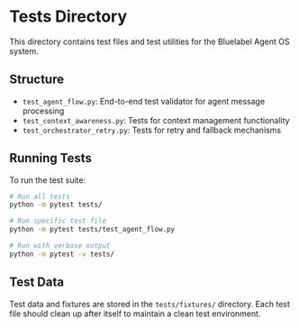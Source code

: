 # Tests Directory

This directory contains test files and test utilities for the Bluelabel Agent OS system.

## Structure

- `test_agent_flow.py`: End-to-end test validator for agent message processing
- `test_context_awareness.py`: Tests for context management functionality
- `test_orchestrator_retry.py`: Tests for retry and fallback mechanisms

## Running Tests

To run the test suite:

```bash
# Run all tests
python -m pytest tests/

# Run specific test file
python -m pytest tests/test_agent_flow.py

# Run with verbose output
python -m pytest -v tests/
```

## Test Data

Test data and fixtures are stored in the `tests/fixtures/` directory. Each test file should clean up after itself to maintain a clean test environment. 